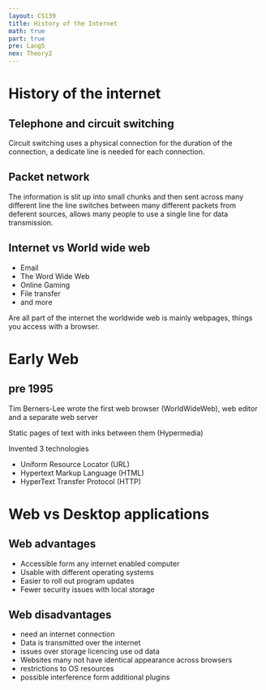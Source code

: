 ```yaml
---
layout: CS139
title: History of the Internet
math: true
part: true
pre: Lang5
nex: Theory2
---
```


# History of the internet

## Telephone and circuit switching

Circuit switching uses a physical connection for the duration of the connection, a dedicate line is needed for each connection.

## Packet network

The information is slit up into small chunks and then sent across many different line the line switches between many different packets from deferent sources, allows many people to use a single line for data transmission.

## Internet vs World wide web

* Email
* The Word Wide Web
* Online Gaming
* File transfer
* and more

Are all part of the internet the worldwide web is mainly webpages, things you access with a browser.

# Early Web

## pre 1995

Tim Berners-Lee wrote the first web browser (WorldWideWeb), web editor and a separate web server

Static pages of text with inks between them (Hypermedia)

Invented 3 technologies

* Uniform Resource Locator (URL)
* Hypertext Markup Language (HTML)
* HyperText Transfer Protocol (HTTP)

# Web vs Desktop applications

## Web advantages

* Accessible form any internet enabled computer
* Usable with different operating systems
* Easier to roll out program updates
* Fewer security issues with local storage

##  Web disadvantages
* need an internet connection
* Data is transmitted over the internet
* issues over storage licencing use od data
* Websites many not have identical appearance across browsers
* restrictions to OS resources
* possible interference form additional plugins